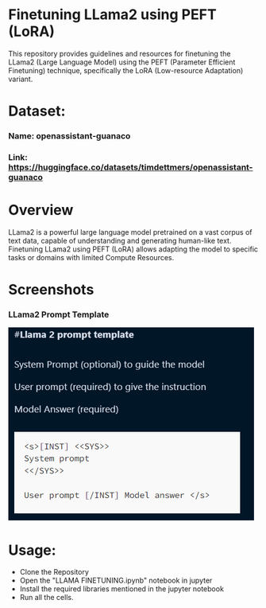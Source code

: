 
# Finetuning LLama2 using PEFT (LoRA)

This repository provides guidelines and resources for finetuning the LLama2 (Large Language Model) using the PEFT (Parameter Efficient Finetuning) technique, specifically the LoRA (Low-resource Adaptation) variant.

# Dataset:
### Name: openassistant-guanaco
### Link: https://huggingface.co/datasets/timdettmers/openassistant-guanaco

# Overview
LLama2 is a powerful large language model pretrained on a vast corpus of text data, capable of understanding and generating human-like text. Finetuning LLama2 using PEFT (LoRA) allows adapting the model to specific tasks or domains with limited Compute Resources.

# Screenshots
### LLama2 Prompt Template
![App Screenshot](images/img1.png)



# Usage:
- Clone the Repository
- Open the "LLAMA FINETUNING.ipynb" notebook in jupyter 
- Install the required libraries mentioned in the jupyter notebook
- Run all the cells.
